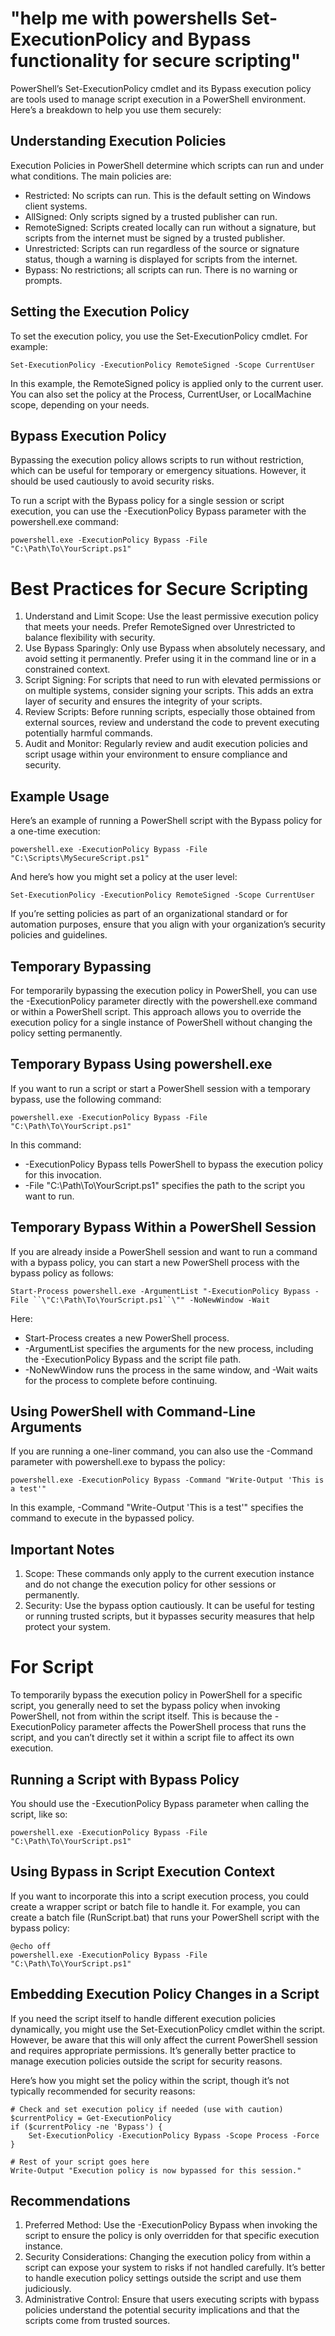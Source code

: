 # "help me with powershells Set-ExecutionPolicy and Bypass functionality for secure scripting"

PowerShell’s Set-ExecutionPolicy cmdlet and its Bypass execution policy are tools used to manage script execution in a 
PowerShell environment. Here’s a breakdown to help you use them securely:

## Understanding Execution Policies
Execution Policies in PowerShell determine which scripts can run and under what conditions. The main policies are:

- Restricted: No scripts can run. This is the default setting on Windows client systems.
- AllSigned: Only scripts signed by a trusted publisher can run.
- RemoteSigned: Scripts created locally can run without a signature, but scripts from the internet must be signed by a 
trusted publisher.
- Unrestricted: Scripts can run regardless of the source or signature status, though a warning is displayed for scripts 
from the internet.
- Bypass: No restrictions; all scripts can run. There is no warning or prompts.

## Setting the Execution Policy
To set the execution policy, you use the Set-ExecutionPolicy cmdlet. For example:

`Set-ExecutionPolicy -ExecutionPolicy RemoteSigned -Scope CurrentUser`

In this example, the RemoteSigned policy is applied only to the current user. You can also set the policy at the 
Process, CurrentUser, or LocalMachine scope, depending on your needs.

## Bypass Execution Policy
Bypassing the execution policy allows scripts to run without restriction, which can be useful for temporary or emergency 
situations. However, it should be used cautiously to avoid security risks.

To run a script with the Bypass policy for a single session or script execution, you can use the -ExecutionPolicy Bypass 
parameter with the powershell.exe command:

`powershell.exe -ExecutionPolicy Bypass -File "C:\Path\To\YourScript.ps1"`

# Best Practices for Secure Scripting
1. Understand and Limit Scope: Use the least permissive execution policy that meets your needs. Prefer RemoteSigned over 
Unrestricted to balance flexibility with security.
2. Use Bypass Sparingly: Only use Bypass when absolutely necessary, and avoid setting it permanently. 
Prefer using it in the command line or in a constrained context.
3. Script Signing: For scripts that need to run with elevated permissions or on multiple systems, consider signing your 
scripts. This adds an extra layer of security and ensures the integrity of your scripts.
4. Review Scripts: Before running scripts, especially those obtained from external sources, review and understand the 
code to prevent executing potentially harmful commands.
5. Audit and Monitor: Regularly review and audit execution policies and script usage within your environment to ensure 
compliance and security.

## Example Usage
Here’s an example of running a PowerShell script with the Bypass policy for a one-time execution:

`powershell.exe -ExecutionPolicy Bypass -File "C:\Scripts\MySecureScript.ps1"`

And here’s how you might set a policy at the user level:

`Set-ExecutionPolicy -ExecutionPolicy RemoteSigned -Scope CurrentUser`

If you’re setting policies as part of an organizational standard or for automation purposes, ensure that you align with 
your organization’s security policies and guidelines.

## Temporary Bypassing
For temporarily bypassing the execution policy in PowerShell, you can use the -ExecutionPolicy parameter directly with 
the powershell.exe command or within a PowerShell script. This approach allows you to override the execution policy for 
a single instance of PowerShell without changing the policy setting permanently.

## Temporary Bypass Using powershell.exe
If you want to run a script or start a PowerShell session with a temporary bypass, use the following command:

`powershell.exe -ExecutionPolicy Bypass -File "C:\Path\To\YourScript.ps1"`

In this command:
- -ExecutionPolicy Bypass tells PowerShell to bypass the execution policy for this invocation.
- -File "C:\Path\To\YourScript.ps1" specifies the path to the script you want to run.

## Temporary Bypass Within a PowerShell Session
If you are already inside a PowerShell session and want to run a command with a bypass policy, you can start a new 
PowerShell process with the bypass policy as follows:

`Start-Process powershell.exe -ArgumentList "-ExecutionPolicy Bypass -File ``\"C:\Path\To\YourScript.ps1``\"" -NoNewWindow -Wait`

Here:

- Start-Process creates a new PowerShell process.
- -ArgumentList specifies the arguments for the new process, including the -ExecutionPolicy Bypass and the script file path.
- -NoNewWindow runs the process in the same window, and -Wait waits for the process to complete before continuing.

## Using PowerShell with Command-Line Arguments
If you are running a one-liner command, you can also use the -Command parameter with powershell.exe to bypass the 
policy:

`powershell.exe -ExecutionPolicy Bypass -Command "Write-Output 'This is a test'"`

In this example, -Command "Write-Output 'This is a test'" specifies the command to execute in the bypassed policy.

## Important Notes
1. Scope: These commands only apply to the current execution instance and do not change the execution policy for other 
sessions or permanently.
2. Security: Use the bypass option cautiously. It can be useful for testing or running trusted scripts, but it bypasses 
security measures that help protect your system.

# For Script
To temporarily bypass the execution policy in PowerShell for a specific script, you generally need to set the bypass 
policy when invoking PowerShell, not from within the script itself. This is because the -ExecutionPolicy parameter 
affects the PowerShell process that runs the script, and you can’t directly set it within a script file to affect its 
own execution.

## Running a Script with Bypass Policy
You should use the -ExecutionPolicy Bypass parameter when calling the script, like so:

`powershell.exe -ExecutionPolicy Bypass -File "C:\Path\To\YourScript.ps1"`

## Using Bypass in Script Execution Context
If you want to incorporate this into a script execution process, you could create a wrapper script or batch file to 
handle it. For example, you can create a batch file (RunScript.bat) that runs your PowerShell script with the bypass 
policy:

```
@echo off
powershell.exe -ExecutionPolicy Bypass -File "C:\Path\To\YourScript.ps1"
```

## Embedding Execution Policy Changes in a Script
If you need the script itself to handle different execution policies dynamically, you might use the Set-ExecutionPolicy 
cmdlet within the script. However, be aware that this will only affect the current PowerShell session and requires 
appropriate permissions. It’s generally better practice to manage execution policies outside the script for security 
reasons.

Here’s how you might set the policy within the script, though it’s not typically recommended for security reasons:
```
# Check and set execution policy if needed (use with caution)
$currentPolicy = Get-ExecutionPolicy
if ($currentPolicy -ne 'Bypass') {
    Set-ExecutionPolicy -ExecutionPolicy Bypass -Scope Process -Force
}

# Rest of your script goes here
Write-Output "Execution policy is now bypassed for this session."
```

## Recommendations
1. Preferred Method: Use the -ExecutionPolicy Bypass when invoking the script to ensure the policy is only overridden 
for that specific execution instance.
2. Security Considerations: Changing the execution policy from within a script can expose your system to risks if not 
handled carefully. It’s better to handle execution policy settings outside the script and use them judiciously.
3. Administrative Control: Ensure that users executing scripts with bypass policies understand the potential security 
implications and that the scripts come from trusted sources.

